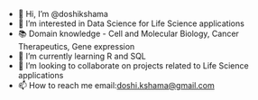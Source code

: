 - 👋 Hi, I’m @doshikshama
- 👀 I’m interested in Data Science for Life Science applications
- 📚 Domain knowledge - Cell and Molecular Biology, Cancer Therapeutics, Gene expression
- 🌱 I’m currently learning R and SQL
- 💞️ I’m looking to collaborate on projects related to Life Science applications
- 📫 How to reach me email:doshi.kshama@gmail.com

<!---
doshikshama/doshikshama is a ✨ special ✨ repository because its `README.md` (this file) appears on your GitHub profile.
You can click the Preview link to take a look at your changes.
--->
